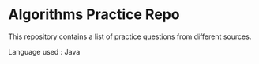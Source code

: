 # Algorithms Practice Repo

This repository contains a list of practice questions from different sources.

Language used : Java
